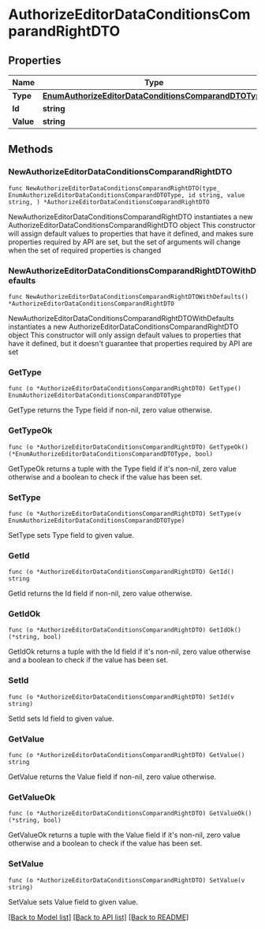 # AuthorizeEditorDataConditionsComparandRightDTO

## Properties

Name | Type | Description | Notes
------------ | ------------- | ------------- | -------------
**Type** | [**EnumAuthorizeEditorDataConditionsComparandDTOType**](EnumAuthorizeEditorDataConditionsComparandDTOType.md) |  | 
**Id** | **string** |  | 
**Value** | **string** |  | 

## Methods

### NewAuthorizeEditorDataConditionsComparandRightDTO

`func NewAuthorizeEditorDataConditionsComparandRightDTO(type_ EnumAuthorizeEditorDataConditionsComparandDTOType, id string, value string, ) *AuthorizeEditorDataConditionsComparandRightDTO`

NewAuthorizeEditorDataConditionsComparandRightDTO instantiates a new AuthorizeEditorDataConditionsComparandRightDTO object
This constructor will assign default values to properties that have it defined,
and makes sure properties required by API are set, but the set of arguments
will change when the set of required properties is changed

### NewAuthorizeEditorDataConditionsComparandRightDTOWithDefaults

`func NewAuthorizeEditorDataConditionsComparandRightDTOWithDefaults() *AuthorizeEditorDataConditionsComparandRightDTO`

NewAuthorizeEditorDataConditionsComparandRightDTOWithDefaults instantiates a new AuthorizeEditorDataConditionsComparandRightDTO object
This constructor will only assign default values to properties that have it defined,
but it doesn't guarantee that properties required by API are set

### GetType

`func (o *AuthorizeEditorDataConditionsComparandRightDTO) GetType() EnumAuthorizeEditorDataConditionsComparandDTOType`

GetType returns the Type field if non-nil, zero value otherwise.

### GetTypeOk

`func (o *AuthorizeEditorDataConditionsComparandRightDTO) GetTypeOk() (*EnumAuthorizeEditorDataConditionsComparandDTOType, bool)`

GetTypeOk returns a tuple with the Type field if it's non-nil, zero value otherwise
and a boolean to check if the value has been set.

### SetType

`func (o *AuthorizeEditorDataConditionsComparandRightDTO) SetType(v EnumAuthorizeEditorDataConditionsComparandDTOType)`

SetType sets Type field to given value.


### GetId

`func (o *AuthorizeEditorDataConditionsComparandRightDTO) GetId() string`

GetId returns the Id field if non-nil, zero value otherwise.

### GetIdOk

`func (o *AuthorizeEditorDataConditionsComparandRightDTO) GetIdOk() (*string, bool)`

GetIdOk returns a tuple with the Id field if it's non-nil, zero value otherwise
and a boolean to check if the value has been set.

### SetId

`func (o *AuthorizeEditorDataConditionsComparandRightDTO) SetId(v string)`

SetId sets Id field to given value.


### GetValue

`func (o *AuthorizeEditorDataConditionsComparandRightDTO) GetValue() string`

GetValue returns the Value field if non-nil, zero value otherwise.

### GetValueOk

`func (o *AuthorizeEditorDataConditionsComparandRightDTO) GetValueOk() (*string, bool)`

GetValueOk returns a tuple with the Value field if it's non-nil, zero value otherwise
and a boolean to check if the value has been set.

### SetValue

`func (o *AuthorizeEditorDataConditionsComparandRightDTO) SetValue(v string)`

SetValue sets Value field to given value.



[[Back to Model list]](../README.md#documentation-for-models) [[Back to API list]](../README.md#documentation-for-api-endpoints) [[Back to README]](../README.md)


